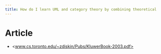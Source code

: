 ```yaml
---
title: How do I learn UML and category theory by combining theoretical computer science and maths?
---
```


# Article
- <www.cs.toronto.edu/~zdiskin/Pubs/KluwerBook-2003.pdf>